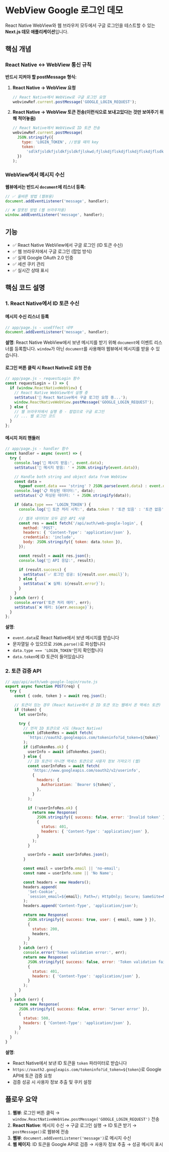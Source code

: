 # WebView Google 로그인 데모

React Native WebView와 웹 브라우저 모두에서 구글 로그인을 테스트할 수 있는 **Next.js 데모 애플리케이션**입니다.

## 핵심 개념

### React Native ↔ WebView 통신 규칙

**반드시 지켜야 할 postMessage 형식:**

1. **React Native → WebView 요청**

   ```javascript
   // React Native에서 WebView로 구글 로그인 요청
   webviewRef.current.postMessage('GOOGLE_LOGIN_REQUEST');
   ```

2. **React Native → WebView 토큰 전송(이런식으로 보내고있다는 것만 보여주기 위해 적어놓음)**
   ```javascript
   // React Native에서 WebView로 ID 토큰 전송
   webviewRef.current.postMessage(
     JSON.stringify({
       type: 'LOGIN_TOKEN', //받을 때의 key
       token:
         'sdlkfjsldkfjsldkfjsldkfjlskwd;fjlskdjflskdjflskdjflskdjflsdkjflskdjflskdjflskd',
     })
   );
   ```

### WebView에서 메시지 수신

**웹뷰에서는 반드시 `document`에 리스너 등록:**

```javascript
// ✅ 올바른 방법 (웹뷰용)
document.addEventListener('message', handler);

// ❌ 잘못된 방법 (웹 브라우저용)
window.addEventListener('message', handler);
```

## 기능

- ✅ React Native WebView에서 구글 로그인 (ID 토큰 수신)
- ✅ 웹 브라우저에서 구글 로그인 (팝업 방식)
- ✅ 실제 Google OAuth 2.0 인증
- ✅ 세션 쿠키 관리
- ✅ 실시간 상태 표시

## 핵심 코드 설명

### 1. React Native에서 ID 토큰 수신

#### 메시지 수신 리스너 등록

```javascript
// app/page.js - useEffect 내부
document.addEventListener('message', handler);
```

**설명**: React Native WebView에서 보낸 메시지를 받기 위해 `document`에 이벤트 리스너를 등록합니다. `window`가 아닌 `document`를 사용해야 웹뷰에서 메시지를 받을 수 있습니다.

#### 로그인 버튼 클릭 시 React Native로 요청 전송

```javascript
// app/page.js - requestLogin 함수
const requestLogin = () => {
  if (window.ReactNativeWebView) {
    // React Native WebView에서 실행 중
    setStatus('🔄 React Native에서 구글 로그인 요청 중...');
    window.ReactNativeWebView.postMessage('GOOGLE_LOGIN_REQUEST');
  } else {
    // 웹 브라우저에서 실행 중 - 팝업으로 구글 로그인
    // ... 웹 로그인 코드
  }
};
```

#### 메시지 처리 핸들러

```javascript
// app/page.js - handler 함수
const handler = async (event) => {
  try {
    console.log('📨 메시지 받음:', event.data);
    setStatus('📨 메시지 받음: ' + JSON.stringify(event.data));

    // Handle both string and object data from WebView
    const data =
      typeof event.data === 'string' ? JSON.parse(event.data) : event.data;
    console.log('📋 파싱된 데이터:', data);
    setStatus('📋 파싱된 데이터: ' + JSON.stringify(data));

    if (data.type === 'LOGIN_TOKEN') {
      console.log('🔑 토큰 처리 시작:', data.token ? '토큰 있음' : '토큰 없음');

      // 웹과 네이티브 모두 같은 API 사용
      const res = await fetch('/api/auth/web-google-login', {
        method: 'POST',
        headers: { 'Content-Type': 'application/json' },
        credentials: 'include',
        body: JSON.stringify({ token: data.token }),
      });

      const result = await res.json();
      console.log('📡 API 응답:', result);

      if (result.success) {
        setStatus(`✅ 로그인 성공: ${result.user.email}`);
      } else {
        setStatus(`❌ 실패: ${result.error}`);
      }
    }
  } catch (err) {
    console.error('토큰 처리 에러', err);
    setStatus(`❌ 에러: ${err.message}`);
  }
};
```

**설명**:

- `event.data`로 React Native에서 보낸 메시지를 받습니다
- 문자열일 수 있으므로 `JSON.parse()`로 파싱합니다
- `data.type === 'LOGIN_TOKEN'`인지 확인합니다
- `data.token`에 ID 토큰이 들어있습니다

### 2. 토큰 검증 API

```javascript
// app/api/auth/web-google-login/route.js
export async function POST(req) {
  try {
    const { code, token } = await req.json();

    // 토큰이 있는 경우 (React Native에서 온 ID 토큰 또는 웹에서 온 액세스 토큰)
    if (token) {
      let userInfo;

      try {
        // 먼저 ID 토큰으로 시도 (React Native)
        const idTokenRes = await fetch(
          `https://oauth2.googleapis.com/tokeninfo?id_token=${token}`
        );
        if (idTokenRes.ok) {
          userInfo = await idTokenRes.json();
        } else {
          // ID 토큰이 아니면 액세스 토큰으로 사용자 정보 가져오기 (웹)
          const userInfoRes = await fetch(
            'https://www.googleapis.com/oauth2/v2/userinfo',
            {
              headers: {
                Authorization: `Bearer ${token}`,
              },
            }
          );

          if (!userInfoRes.ok) {
            return new Response(
              JSON.stringify({ success: false, error: 'Invalid token' }),
              {
                status: 401,
                headers: { 'Content-Type': 'application/json' },
              }
            );
          }

          userInfo = await userInfoRes.json();
        }

        const email = userInfo.email || 'no-email';
        const name = userInfo.name || 'No Name';

        const headers = new Headers();
        headers.append(
          'Set-Cookie',
          `session_email=${email}; Path=/; HttpOnly; Secure; SameSite=None`
        );
        headers.append('Content-Type', 'application/json');

        return new Response(
          JSON.stringify({ success: true, user: { email, name } }),
          {
            status: 200,
            headers,
          }
        );
      } catch (err) {
        console.error('Token validation error:', err);
        return new Response(
          JSON.stringify({ success: false, error: 'Token validation failed' }),
          {
            status: 401,
            headers: { 'Content-Type': 'application/json' },
          }
        );
      }
    }
  } catch (err) {
    return new Response(
      JSON.stringify({ success: false, error: 'Server error' }),
      {
        status: 500,
        headers: { 'Content-Type': 'application/json' },
      }
    );
  }
}
```

**설명**:

- React Native에서 보낸 ID 토큰을 `token` 파라미터로 받습니다
- `https://oauth2.googleapis.com/tokeninfo?id_token=${token}`로 Google API에 토큰 검증 요청
- 검증 성공 시 사용자 정보 추출 및 쿠키 설정

## 플로우 요약

1. **웹뷰**: 로그인 버튼 클릭 → `window.ReactNativeWebView.postMessage('GOOGLE_LOGIN_REQUEST')` 전송
2. **React Native**: 메시지 수신 → 구글 로그인 실행 → ID 토큰 받기 → `postMessage()`로 웹뷰에 전송
3. **웹뷰**: `document.addEventListener('message')`로 메시지 수신
4. **웹 페이지**: ID 토큰을 Google API로 검증 → 사용자 정보 추출 → 성공 메시지 표시
